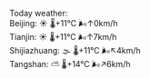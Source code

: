 Today weather:  
Beijing: ☀️ 🌡️+11°C 🌬️↑0km/h  
Tianjin: ☀️ 🌡️+11°C 🌬️↑7km/h  
Shijiazhuang: 🌫  🌡️+11°C 🌬️↖4km/h  
Tangshan: ⛅️  🌡️+14°C 🌬️↗6km/h  
